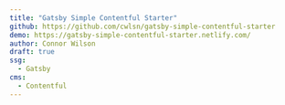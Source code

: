 ```yaml
---
title: "Gatsby Simple Contentful Starter"
github: https://github.com/cwlsn/gatsby-simple-contentful-starter
demo: https://gatsby-simple-contentful-starter.netlify.com/
author: Connor Wilson
draft: true
ssg:
  - Gatsby
cms:
  - Contentful
---
```

